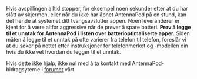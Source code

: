 Hvis avspillingen alltid stopper, for eksempel noen sekunder etter at du har slått av skjermen, eller når du ikke har åpnet AntennaPod på en stund, kan det hende at systemet ditt tvangsavslutter appen. Noen leverandører er kjent for å være altfor aggressive når de prøver å spare batteri. **Prøv å legge til et unntak for AntennaPod i listen over batterioptimaliserte apper.** Siden måten å legge til et unntak på ofte varierer fra telefon til telefon, foreslår vi at du søker på nettet etter instruksjoner for telefonmerket og -modellen din hvis du ikke vet hvordan du legger til et unntak.

Hvis dette ikke hjalp, ikke nøl med å ta kontakt med AntennaPod-bidragsyterne i [forumet](https://forum.antennapod.org) vårt.
